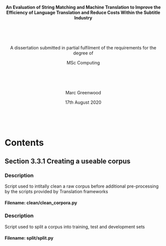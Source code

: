 
<p align="center">
  <b>An Evaluation of String Matching and Machine Translation to Improve the Efficiency of Language Translation and Reduce Costs Within the Subtitle Industry
</b>
</p>

  <br/>
  <br/>
  <br/>
<p align="center">
  A dissertation submitted in partial fulfilment of the requirements for the degree of
</p>
<p align="center">
  MSc Computing<br>
</p>
  <br/>
  <br/>
  <br/>
<p align="center">
  Marc Greenwood <br>
</p>
<p align="center">
  17th August 2020<br>
</p>
  <br/>
  <br/>
  <br/>

# Contents

## Section 3.3.1 Creating a useable corpus

### Description

<p>
Script used to intitally clean a raw corpus before additional pre-processing by the scripts provided by Translation frameworks
</p>

#### Filename: clean/clean_corpora.py


### Description

<p>
Script used to split a corpus into training, test and development sets
</p>

#### Filename: split/split.py
